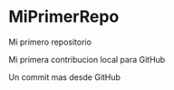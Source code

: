 # MiPrimerRepo

Mi primero repositorio

Mi primera contribucion local para GitHub

Un commit mas desde GitHub
